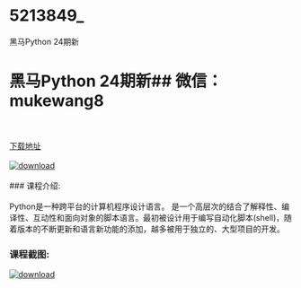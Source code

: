 # 5213849_
黑马Python 24期新
# 黑马Python 24期新## 微信：mukewang8
<br/></br>[下载地址](http://www.36tz.cn/article/5213849 "下载地址")
<br/></br>[![download](http://36tz.cn/muke_img/2020_06_1-65-300x161.png "下载地址")](http://www.36tz.cn/article/5213849 "下载地址")
<br/></br>### 课程介绍:<br/></br>Python是一种跨平台的计算机程序设计语言。 是一个高层次的结合了解释性、编译性、互动性和面向对象的脚本语言。最初被设计用于编写自动化脚本(shell)，随着版本的不断更新和语言新功能的添加，越多被用于独立的、大型项目的开发。

### 课程截图:
[![download](http://36tz.cn/muke_img/2020_06_2-72.png "下载地址")](http://www.36tz.cn/article/5213849 "下载地址")
